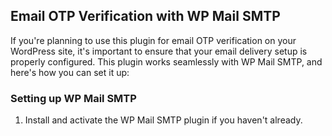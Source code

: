 ## Email OTP Verification with WP Mail SMTP

If you're planning to use this plugin for email OTP verification on your WordPress site, it's important to ensure that your email delivery setup is properly configured. This plugin works seamlessly with WP Mail SMTP, and here's how you can set it up:

### Setting up WP Mail SMTP

1. Install and activate the WP Mail SMTP plugin if you haven't already.
